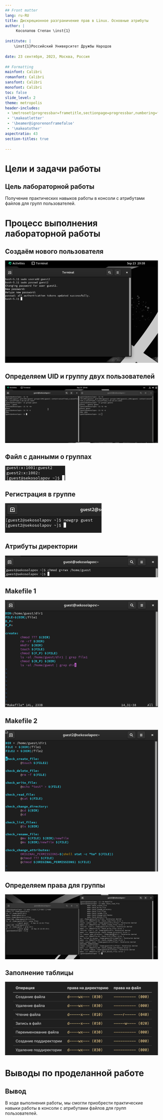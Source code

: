 ```yaml
---
## Front matter
lang: ru-RU
title: Дискреционное разграничение прав в Linux. Основные атрибуты
author: |
	 Косолапов Степан \inst{1}

institute: |
	\inst{1}Российский Университет Дружбы Народов

date: 23 сентября, 2023, Москва, Россия

## Formatting
mainfont: Calibri
romanfont: Calibri
sansfont: Calibri
monofont: Calibri
toc: false
slide_level: 2
theme: metropolis
header-includes:
 - \metroset{progressbar=frametitle,sectionpage=progressbar,numbering=fraction}
 - '\makeatletter'
 - '\beamer@ignorenonframefalse'
 - '\makeatother'
aspectratio: 43
section-titles: true

---
```


# Цели и задачи работы

## Цель лабораторной работы

Получение практических навыков работы в консоли с атрибутами файлов для групп пользователей.

# Процесс выполнения лабораторной работы

## Создаём нового пользователя

![Создание пользователя](../img/image2.png)

## Определяем UID и группу двух пользователей

![Информация о пользователях](../img/image6.png)

## Файл с данными о группах

![Сожержимое файла /etc/group](../img/image7.png)

## Регистрация в группе

![Регистрация в группе](../img/image8.png)

## Атрибуты директории

![Добавление атрибутов в директории](../img/image9.png)

## Makefile 1

![Makefile 1](../img/image10.png)

## Makefile 2

![Makefile 2](../img/image11.png)

## Определяем права для группы

![Проверка прав для группы](../img/image12.png)

## Заполнение таблицы

![Минимальные права](../img/image13.jpg)

# Выводы по проделанной работе

## Вывод

В ходе выполнения работы, мы смогли приобрести практические навыки работы в консоли с атрибутами файлов для групп пользователей.
